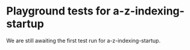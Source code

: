 # Playground tests for a-z-indexing-startup
We are still awaiting the first test run for a-z-indexing-startup.
